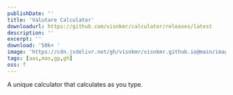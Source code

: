 ```yaml
---
publishDate: ''
title: 'Valutare Calculator'
downloadurl: https://github.com/visnkmr/calculator/releases/latest
description: ''
excerpt: ''
download: '50k+ '
image: 'https://cdn.jsdelivr.net/gh/visnkmr/visnkmr.github.io@main/images/calc.webp'
tags: [aas,mas,gp,gh]
oss: f
---
```


A unique calculator that calculates as you type.
